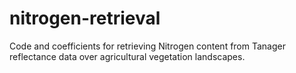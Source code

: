 # nitrogen-retrieval
Code and coefficients for retrieving Nitrogen content from Tanager reflectance data over agricultural vegetation landscapes.
